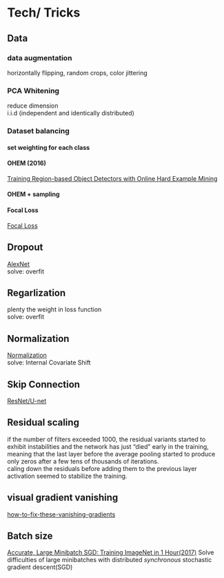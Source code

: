 # Tech/ Tricks
## Data
### data augmentation
horizontally flipping, random crops, color jittering
### PCA Whitening
reduce dimension  
i.i.d (independent and identically distributed)
### Dataset balancing
#### set weighting for each class
#### OHEM (2016)
[Training Region-based Object Detectors with Online Hard Example Mining](https://arxiv.org/abs/1604.03540)
#### OHEM + sampling
#### Focal Loss
[Focal Loss](/CNN/object_detection/focal_loss.md)  
## Dropout
[AlexNet](/CNN/index.html#alexnet-nips-2012)  
solve: overfit
## Regarlization
plenty the weight in loss function  
solve: overfit
## Normalization
[Normalization](normalization.md)  
solve: Internal Covariate Shift
## Skip Connection
[ResNet/U-net](/CNN/index.html#resnet-vs-u-net)
## Residual scaling
if the number of filters exceeded 1000, the residual variants started to exhibit instabilities and the network has just “died” early in the training, meaning that the last layer before the average pooling started to produce only zeros after a few tens of thousands of iterations.  
caling down the residuals before adding them to the previous layer activation seemed to stabilize the training. 
## visual gradient vanishing
[how-to-fix-these-vanishing-gradients](https://datascience.stackexchange.com/questions/28835/how-to-fix-these-vanishing-gradients)
## Batch size
[Accurate, Large Minibatch SGD: Training ImageNet in 1 Hour(2017)](https://arxiv.org/abs/1706.02677)
Solve difficulties of large minibatches with distributed *synchronous* stochastic gradient descent(SGD)  
